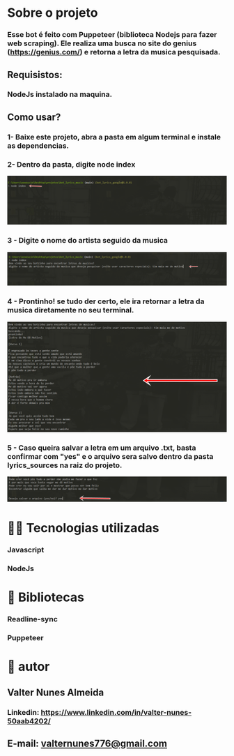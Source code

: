 # Sobre o projeto

### Esse bot é feito com Puppeteer (biblioteca Nodejs para fazer web scraping). Ele realiza uma busca no site do genius (https://genius.com/) e retorna a letra da musica pesquisada.

## Requisistos:

### NodeJs instalado na maquina.

## Como usar?

### 1- Baixe este projeto, abra a pasta em algum terminal e instale as dependencias.

### 2- Dentro da pasta, digite node index 

![Image](https://github.com/thevalter/bot_lyrics_music/blob/main/assets/readme/1.png)

### 3 - Digite o nome do artista seguido da musica

![Image](https://github.com/thevalter/bot_lyrics_music/blob/main/assets/readme/2.png)

### 4 - Prontinho! se tudo der certo, ele ira retornar a letra da musica diretamente no seu terminal.

![Image](https://github.com/thevalter/bot_lyrics_music/blob/main/assets/readme/3.png)

### 5 - Caso queira salvar a letra em um arquivo .txt, basta confirmar com "yes" e o arquivo sera salvo dentro da pasta lyrics_sources na raiz do projeto.

![Image](https://github.com/thevalter/bot_lyrics_music/blob/main/assets/readme/4.png)

# 👨‍💻 Tecnologias utilizadas

### Javascript
### NodeJs

# 📓 Bibliotecas

### Readline-sync
### Puppeteer

# 🧑 autor

## Valter Nunes Almeida

### Linkedin: https://www.linkedin.com/in/valter-nunes-50aab4202/

## E-mail: valternunes776@gmail.com
